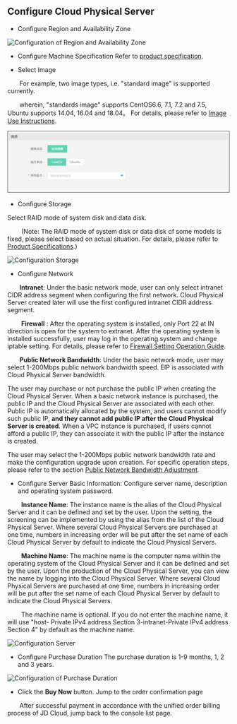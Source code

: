## Configure Cloud Physical Server

- Configure Region and Availability Zone

![Configuration of Region and Availability Zone](https://github.com/jdcloudcom/en/blob/edit/image/Hyper-Converged-IDC/Cloud-Physical-Server/en-Create-1RegionAZ.png)

- Configure Machine Specification
Refer to [product specification](../Introduction/Specifications.md).

- Select Image

&nbsp;&nbsp;&nbsp;&nbsp;&nbsp;&nbsp;&nbsp;For example, two image types, i.e. "standard image" is supported currently.

&nbsp;&nbsp;&nbsp;&nbsp;&nbsp;&nbsp;&nbsp;wherein, "standards image" supports CentOS6.6, 7.1, 7.2 and 7.5, Ubuntu supports 14.04, 16.04 and 18.04。 For details, please refer to [Image Use Instructions](../Operation-Guide/Image/Description-Image.md).

![镜像选择](../Image/CPS-create-image.png)


- Configure Storage

Select RAID mode of system disk and data disk.

&nbsp;&nbsp;&nbsp;&nbsp;&nbsp;&nbsp;&nbsp; (Note: The RAID mode of system disk or data disk of some models is fixed, please select based on actual situation. For details, please refer to [Product Specifications](../Introduction/Specifications.md).)

![Configuration Storage](https://github.com/jdcloudcom/en/blob/edit/image/Hyper-Converged-IDC/Cloud-Physical-Server/en-Create-4Storage.png)

- Configure Network

&nbsp;&nbsp;&nbsp;&nbsp;&nbsp;&nbsp;&nbsp;**Intranet**: Under the basic network mode, user can only select intranet CIDR address segment when configuring the first network. Cloud Physical Server created later will use the first configured intranet CIDR address segment.

&nbsp;&nbsp;&nbsp;&nbsp;&nbsp;&nbsp;&nbsp; **Firewall** : After the operating system is installed, only Port 22 at IN direction is open for the system to extranet. After the operating system is installed successfully, user may log in the operating system and change iptable setting. For details, please refer to [Firewall Setting Operation Guide](../Operation-Guide/Network-And-Security/Steps-Network-And-Security.md).

&nbsp;&nbsp;&nbsp;&nbsp;&nbsp;&nbsp;&nbsp;**Public Network Bandwidth**: Under the basic network mode, user may select 1-200Mbps public network bandwidth speed. EIP is associated with Cloud Physical Server bandwidth.

The user may purchase or not purchase the public IP when creating the Cloud Physical Server. When a basic network instance is purchased, the public IP and the Cloud Physical Server are associated with each other. Public IP is automatically allocated by the system, and users cannot modify such public IP, **and they cannot add public IP after the Cloud Physical Server is created**. When a VPC instance is purchased, if users cannot afford a public IP, they can associate it with the public IP after the instance is created.

The user may select the 1-200Mbps public network bandwidth rate and make the configuration upgrade upon creation.
For specific operation steps, please refer to the section [Public Network Bandwidth Adjustment](../Operation-Guide/Adjust-Public-Network-Bandwidth/Description-Adjust-Public-Network-Bandwidth.md).

- Configure Server Basic Information:
Configure server name, description and operating system password.

&nbsp;&nbsp;&nbsp;&nbsp;&nbsp;&nbsp;&nbsp; **Instance Name**: The instance name is the alias of the Cloud Physical Server and it can be defined and set by the user. Upon the setting, the screening can be implemented by using the alias from the list of the Cloud Physical Server. Where several Cloud Physical Servers are purchased at one time, numbers in increasing order will be put after the set name of each Cloud Physical Server by default to indicate the Cloud Physical Servers.

&nbsp;&nbsp;&nbsp;&nbsp;&nbsp;&nbsp;&nbsp; **Machine Name**: The machine name is the computer name within the operating system of the Cloud Physical Server and it can be defined and set by the user. Upon the production of the Cloud Physical Server, you can view the name by logging into the Cloud Physical Server. Where several Cloud Physical Servers are purchased at one time, numbers in increasing order will be put after the set name of each Cloud Physical Server by default to indicate the Cloud Physical Servers.

&nbsp;&nbsp;&nbsp;&nbsp;&nbsp;&nbsp;&nbsp; The machine name is optional. If you do not enter the machine name, it will use "host- Private IPv4 address Section 3-intranet-Private IPv4 address Section 4" by default as the machine name.


![Configuration Server](https://github.com/jdcloudcom/en/blob/edit/image/Hyper-Converged-IDC/Cloud-Physical-Server/en-Create-7BasicInformation.png)



- Configure Purchase Duration
The purchase duration is 1-9 months, 1, 2 and 3 years.

![Configuration of Purchase Duration](https://github.com/jdcloudcom/en/blob/edit/image/Hyper-Converged-IDC/Cloud-Physical-Server/en-Create-8Quantity.png)

- Click the **Buy Now** button. Jump to the order confirmation page

&nbsp;&nbsp;&nbsp;&nbsp;&nbsp;&nbsp;&nbsp;After successful payment in accordance with the unified order billing process of JD Cloud, jump back to the console list page.
